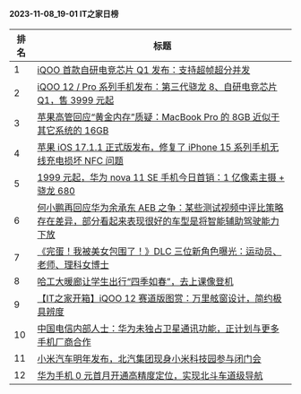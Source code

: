 #### 2023-11-08_19-01  IT之家日榜

| 排名 | 标题|
| --- | ---|
| 1 | [iQOO 首款自研电竞芯片 Q1 发布：支持超帧超分并发](https://www.ithome.com/0/730/757.htm) |
| 2 | [iQOO 12 / Pro 系列手机发布：第三代骁龙 8、自研电竞芯片 Q1，售 3999 元起](https://www.ithome.com/0/730/761.htm) |
| 3 | [苹果高管回应“黄金内存”质疑：MacBook Pro 的 8GB 近似于其它系统的 16GB](https://www.ithome.com/0/730/827.htm) |
| 4 | [苹果 iOS 17.1.1 正式版发布，修复了 iPhone 15 系列手机无线充电损坏 NFC 问题](https://www.ithome.com/0/730/804.htm) |
| 5 | [1999 元起，华为 nova 11 SE 手机今日首销：1 亿像素主摄 + 骁龙 680](https://www.ithome.com/0/730/814.htm) |
| 6 | [何小鹏再回应华为余承东 AEB 之争：某些测试视频中评比策略存在差异，部分看起来表现很好的车型是将智能辅助驾驶能力下放](https://www.ithome.com/0/730/845.htm) |
| 7 | [《完蛋！我被美女包围了！》DLC 三位新角色曝光：运动员、老师、理科女博士](https://www.ithome.com/0/730/840.htm) |
| 8 | [哈工大暖廊让学生出行“四季如春”，去上课像登机](https://www.ithome.com/0/730/799.htm) |
| 9 | [【IT之家开箱】iQOO 12 赛道版图赏：万里舷窗设计，简约极具辨度](https://www.ithome.com/0/730/781.htm) |
| 10 | [中国电信内部人士：华为未独占卫星通讯功能，正计划与更多手机厂商合作](https://www.ithome.com/0/730/900.htm) |
| 11 | [小米汽车明年发布，北汽集团现身小米科技园参与闭门会](https://www.ithome.com/0/730/880.htm) |
| 12 | [华为手机 0 元首月开通高精度定位，实现北斗车道级导航](https://www.ithome.com/0/730/909.htm) |
